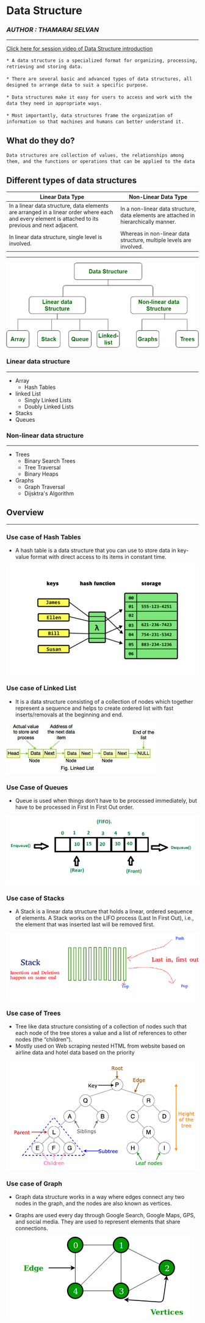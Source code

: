 # Data Structure

### _AUTHOR : THAMARAI SELVAN_

---

[Click here for session video of Data Structure introduction ](https://drive.google.com/file/d/1k5hZhxNS8lxvldgBRaQW-b6TrggMojLi/view?usp=sharing)

    * A data structure is a specialized format for organizing, processing, retrieving and storing data.

    * There are several basic and advanced types of data structures, all designed to arrange data to suit a specific purpose.

    * Data structures make it easy for users to access and work with the data they need in appropriate ways.

    * Most importantly, data structures frame the organization of information so that machines and humans can better understand it.

## What do they do?

    Data structures are collection of values, the relationships among them, and the functions or operations that can be applied to the data

## Different types of data structures

| Linear Data Type                                                                                                                                     | Non-Linear Data Type                                                                 |
| ---------------------------------------------------------------------------------------------------------------------------------------------------- | ------------------------------------------------------------------------------------ |
| In a linear data structure, data elements are arranged in a linear order where each and every element is attached to its previous and next adjacent. | In a non-linear data structure, data elements are attached in hierarchically manner. |
| In linear data structure, single level is involved.                                                                                                  | Whereas in non-linear data structure, multiple levels are involved.                  |

---

![Data Structure Types](./examples/types%20of%20data-structure.png)

### Linear data structure

---

- Array
  - Hash Tables
- linked List
  - Singly Linked Lists
  - Doubly Linked Lists
- Stacks
- Queues

### Non-linear data structure

---

- Trees
  - Binary Search Trees
  - Tree Traversal
  - Binary Heaps
- Graphs
  - Graph Traversal
  - Dijsktra's Algorithm

## Overview

---

### Use case of Hash Tables

- A hash table is a data structure that you can use to store data in key-value format with direct access to its items in constant time.

![Hash Table](./examples/hash-table.png)

### Use case of Linked List

- It is a data structure consisting of a collection of nodes which together represent a sequence and helps to create ordered list with fast inserts/removals at the beginning and end.

![Linked List](./examples/linked-list.jpeg)

### Use Case of Queues

- Queue is used when things don’t have to be processed immediately, but have to be processed in First In First Out order.

![Queue](./examples/Queue.png)

### Use case of Stacks

- A Stack is a linear data structure that holds a linear, ordered sequence of elements. A Stack works on the LIFO process (Last In First Out), i.e., the element that was inserted last will be removed first.

![Stack](./examples/stack.png)

### Use case of Trees

- Tree like data structure consisting of a collection of nodes such that each node of the tree stores a value and a list of references to other nodes (the “children”).
- Mostly used on Web scraping nested HTML from website based on airline data and hotel data based on the priority

![Tree](./examples/Tree.png)

### Use case of Graph

- Graph data structure works in a way where edges connect any two nodes in the graph, and the nodes are also known as vertices.

- Graphs are used every day through Google Search, Google Maps, GPS, and social media. They are used to represent elements that share connections.

![Graph](./examples/Graph.png)
